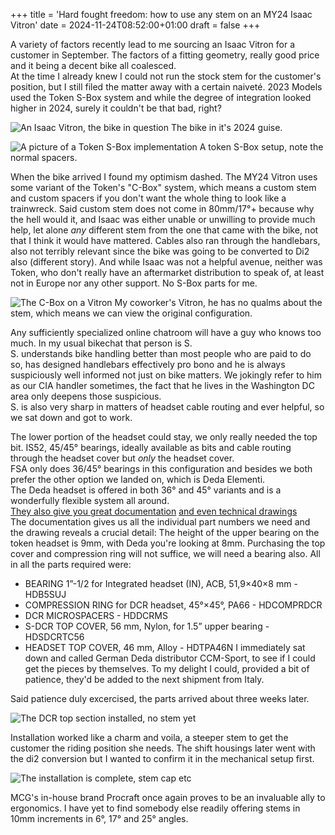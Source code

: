 +++
title = 'Hard fought freedom: how to use any stem on an MY24 Isaac Vitron'
date = 2024-11-24T08:52:00+01:00
draft = false
+++

A variety of factors recently lead to me sourcing an Isaac Vitron for a customer in September. The factors of a fitting geometry, really good price and it being a decent bike all coalesced.  
At the time I already knew I could not run the stock stem for the customer's position, but I still filed the matter away with a certain naiveté. 2023 Models used the Token S-Box system and while the degree of integration looked higher in 2024, surely it couldn't be that bad, right?

![An Isaac Vitron, the bike in question](images/vitron.png) The bike in it's 2024 guise.

![A picture of a Token S-Box implementation](images/s-box.png) A token S-Box setup, note the normal spacers.

When the bike arrived I found my optimism dashed. The MY24 Vitron uses some variant of the Token's "C-Box" system, which means a custom stem and custom spacers if you don't want the whole thing to look like a trainwreck. Said custom stem does not come in 80mm/17°+ because why the hell would it, and Isaac was either unable or unwilling to provide much help, let alone *any* different stem from the one that came with the bike, not that I think it would have mattered. Cables also ran through the handlebars, also not terribly relevant since the bike was going to be converted to Di2 also (different story). And while Isaac was not a helpful avenue, neither was Token, who don't really have an aftermarket distribution to speak of, at least not in Europe nor any other support. No S-Box parts for me.

![The C-Box on a Vitron](images/c_box.jpg) My coworker's Vitron, he has no qualms about the stem, which means we can view the original configuration.

Any sufficiently specialized online chatroom will have a guy who knows too much. In my usual bikechat that person is S.  
S. understands bike handling better than most people who are paid to do so, has designed handlebars effectively pro bono and he is always suspiciously well informed not just on bike matters. We jokingly refer to him as our CIA handler sometimes, the fact that he lives in the Washington DC area only deepens those suspicious.  
S. is also very sharp in matters of headset cable routing and ever helpful, so we sat down and got to work.

The lower portion of the headset could stay, we only really needed the top bit. IS52, 45/45° bearings, ideally available as bits and cable routing through the headset cover but *only* the headset cover.  
FSA only does 36/45° bearings in this configuration and besides we both prefer the other option we landed on, which is Deda Elementi.  
The Deda headset is offered in both 36° and 45° variants and is a wonderfully flexible system all around.  
[They also give you great documentation](https://dedaelementi.com/media/catalog/product/attachment//d/c/dcr_headsets_1.pdf) [and even technical drawings](https://dedaelementi.com/media/catalog/product/attachment//s/-/s-dcr.pdf)  
The documentation gives us all the individual part numbers we need and the drawing reveals a crucial detail: The height of the upper bearing on the token headset is 9mm, with Deda you're looking at 8mm. Purchasing the top cover and compression ring will not suffice, we will need a bearing also. All in all the parts required were:
* BEARING 1”-1/2 for Integrated headset (IN), ACB, 51,9×40×8 mm - HDB5SUJ
* COMPRESSION RING for DCR headset, 45°×45°, PA66 - HDCOMPRDCR
* DCR MICROSPACERS - HDDCRMS
* S-DCR TOP COVER, 56 mm, Nylon, for 1.5” upper bearing - HDSDCRTC56
* HEADSET TOP COVER, 46 mm, Alloy - HDTPA46N
I immediately sat down and called German Deda distributor CCM-Sport, to see if I could get the pieces by themselves. To my delight I could, provided a bit of patience, they'd be added to the next shipment from Italy.

Said patience duly excercised, the parts arrived about three weeks later.

![The DCR top section installed, no stem yet](images/dcr1.jpg)

Installation worked like a charm and voila, a steeper stem to get the customer the riding position she needs. The shift housings later went with the di2 conversion but I wanted to confirm it in the mechanical setup first.

![The installation is complete, stem cap etc](images/dcr2.jpg)

MCG's in-house brand Procraft once again proves to be an invaluable ally to ergonomics. I have yet to find somebody else readily offering stems in 10mm increments in 6°, 17° and 25° angles.